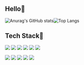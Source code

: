 ##  Hello🙌


<!-- git stats -->
![Anurag's GitHub stats](https://github-readme-stats.vercel.app/api?username=odong2&show_icons=true&theme=flag-india&show_icons=true&hide=issues)![Top Langs](https://github-readme-stats.vercel.app/api/top-langs/?username=odong2&layout=compact&theme=flag-india)


<!--
git stats 사용법 (api주소 : https://github.com/anuraghazra/github-readme-stats/blob/master/themes/README.md)
![Anurag's GitHub stats](https://github-readme-stats.vercel.app/api?username=깃허브 아이디&show_icons=true&theme=스타일)
-->




Tech Stack📒
------------
<img src="https://img.shields.io/badge/HTML5-E34F26?style=for-the-badge&logo=HTML5&logoColor=white"/></a> <!-- html -->
<img src="https://img.shields.io/badge/css3-1572B6?style=for-the-badge&logo=css3&logoColor=white"/></a> <!-- css -->
<img src="https://img.shields.io/badge/Javascript-ffb13b?style=for-the-badge&logo=javascript&logoColor=black"/></a> <!-- 자바스크립트 -->
<img src="https://img.shields.io/badge/Firebase-FFCA28?style=for-the-badge&logo=Firebase&logoColor=black"/></a>  <!-- 파이어베이스 -->
<img src="https://img.shields.io/badge/Java-5A45FF?style=for-the-badge&logo=Java&logoColor=black"/></a> <!--자바 -->
<img src="https://img.shields.io/badge/Spring-6DB33F?style=for-the-badge&logo=Spring&logoColor=black"/></a>  <!-- 스프링 -->

<img src="https://img.shields.io/badge/Maven-C71A36?style=for-the-badge&logo=Apache Maven&logoColor=black"/></a>  <!-- 메이븐 -->
<img src="https://img.shields.io/badge/Tomcat-F8DC75?style=for-the-badge&logo=Apache Tomcat&logoColor=black"/></a>  <!-- 톰캣 -->
<img src="https://img.shields.io/badge/Oracle-F80000?style=for-the-badge&logo=Oracle&logoColor=black"/></a>
<img src="https://img.shields.io/badge/Amazon aws-232F3E?style=for-the-badge&logo=Amazon aws&logoColor=white"/></a>
<img src="https://img.shields.io/badge/Git-F05032?style=for-the-badge&logo=Git&logoColor=black"/></a> <!-- 깃 -->
<!-- -->
<!--
뱃지 사용법
<img src="https://img.shields.io/badge/표시할이름-색상?style=for-the-badge&logo=기술스택아이콘&logoColor=white">
-->
